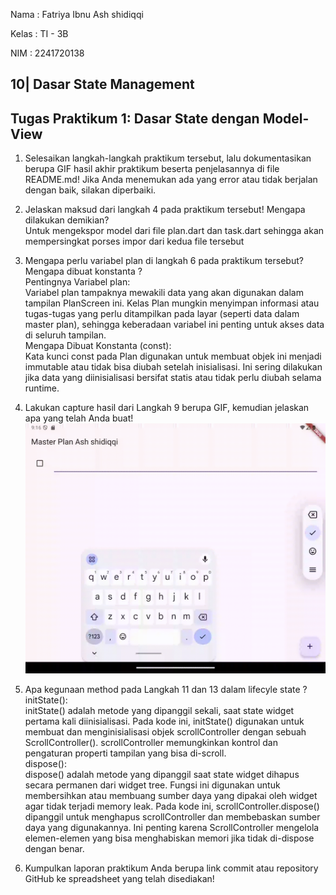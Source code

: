 Nama    : Fatriya Ibnu Ash shidiqqi

Kelas   : TI - 3B

NIM     : 2241720138

## 10| Dasar State Management

##  Tugas Praktikum 1: Dasar State dengan Model-View
1. Selesaikan langkah-langkah praktikum tersebut, lalu dokumentasikan berupa GIF hasil akhir praktikum beserta penjelasannya di file README.md! Jika Anda menemukan ada yang error atau tidak berjalan dengan baik, silakan diperbaiki. <br>
2. Jelaskan maksud dari langkah 4 pada praktikum tersebut! Mengapa dilakukan demikian? <br>
Untuk mengekspor model dari file plan.dart dan task.dart sehingga akan mempersingkat porses impor dari kedua file tersebut
3. Mengapa perlu variabel plan di langkah 6 pada praktikum tersebut? Mengapa dibuat konstanta ? <br>
Pentingnya Variabel plan: <br>
Variabel plan tampaknya mewakili data yang akan digunakan dalam tampilan PlanScreen ini. Kelas Plan mungkin menyimpan informasi atau tugas-tugas yang perlu ditampilkan pada layar (seperti data dalam master plan), sehingga keberadaan variabel ini penting untuk akses data di seluruh tampilan. <br>
Mengapa Dibuat Konstanta (const): <br>
Kata kunci const pada Plan digunakan untuk membuat objek ini menjadi immutable atau tidak bisa diubah setelah inisialisasi. Ini sering dilakukan jika data yang diinisialisasi bersifat statis atau tidak perlu diubah selama runtime.

4. Lakukan capture hasil dari Langkah 9 berupa GIF, kemudian jelaskan apa yang telah Anda buat!<br>
![alt text](assets/prak1.gif)
5. Apa kegunaan method pada Langkah 11 dan 13 dalam lifecyle state ?<br>
initState(): <br>
initState() adalah metode yang dipanggil sekali, saat state widget pertama kali diinisialisasi. Pada kode ini, initState() digunakan untuk membuat dan menginisialisasi objek scrollController dengan sebuah ScrollController(). scrollController memungkinkan kontrol dan pengaturan properti tampilan yang bisa di-scroll. <br>
dispose(): <br>
dispose() adalah metode yang dipanggil saat state widget dihapus secara permanen dari widget tree. Fungsi ini digunakan untuk membersihkan atau membuang sumber daya yang dipakai oleh widget agar tidak terjadi memory leak. Pada kode ini, scrollController.dispose() dipanggil untuk menghapus scrollController dan membebaskan sumber daya yang digunakannya. Ini penting karena ScrollController mengelola elemen-elemen yang bisa menghabiskan memori jika tidak di-dispose dengan benar.

6. Kumpulkan laporan praktikum Anda berupa link commit atau repository GitHub ke spreadsheet yang telah disediakan!<br>